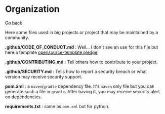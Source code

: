 # Organization

[Go back](..)

Here some files used in big projects
or project that may be maintained by
a community.

**.github/CODE_OF_CONDUCT.md** :
Well... I don't see an use for this file
but here a template 
[opensource-template pledge](https://github.com/EmbarkStudios/opensource-template/blob/main/CODE_OF_CONDUCT.md).

**.github/CONTRIBUTING.md** :
Tell others how to contribute to your project.

**.github/SECURITY.md** :
Tells how to report a security breach or what version
may receive security support.

**pom.xml** : a `maven`/`gradle` dependency file. 
It's ``maven`` only file but you can generate such
a file in ``gradle``. After having it, you may
receive security alert on dependencies.

**requirements.txt** : same as ``pom.xml`` but
for python.